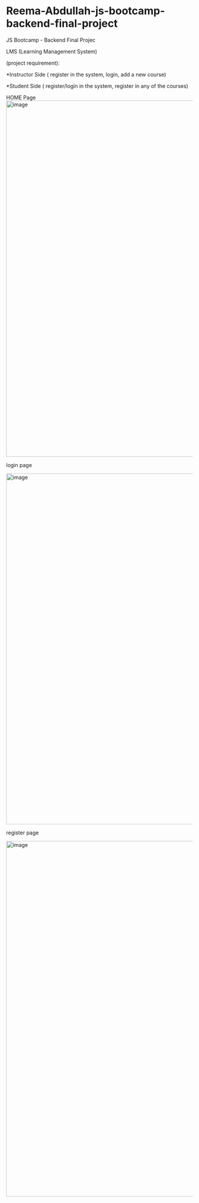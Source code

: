# Reema-Abdullah-js-bootcamp-backend-final-project
JS Bootcamp - Backend Final Projec

LMS (Learning Management System)

(project requirement):

*Instructor Side 
  ( register in the system, login, add a new course)
  
*Student Side
 ( register/login in the system, register in any of the courses)
 
 HOME Page
 <img width="960" alt="image" src="https://github.com/Reema600/Reema-Abdullah-js-bootcamp-backend-final-project-/assets/132255710/94c34b6f-8500-4953-ac57-5d14841ffb34">

login page

<img width="946" alt="image" src="https://github.com/Reema600/Reema-Abdullah-js-bootcamp-backend-final-project-/assets/132255710/9388e826-5469-4aa7-9d1e-cc3548d48618">

register page

<img width="959" alt="image" src="https://github.com/Reema600/Reema-Abdullah-js-bootcamp-backend-final-project-/assets/132255710/1d13a5db-a547-4c93-8f50-37a64ec1680d">
